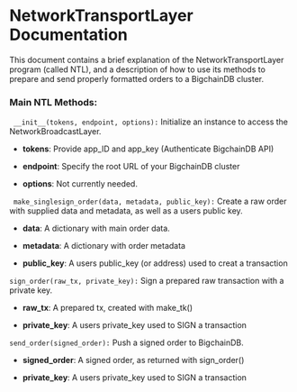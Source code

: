 # NetworkTransportLayer Documentation

This document contains a brief explanation of the NetworkTransportLayer program (called NTL), and a description of how to use its methods to prepare and send properly formatted orders to a BigchainDB cluster.

### Main NTL Methods:

``` __init__(tokens, endpoint, options):```
Initialize an instance to access the NetworkBroadcastLayer.

-  __tokens__: 
Provide app_ID and app_key (Authenticate BigchainDB API)

- __endpoint__:
Specify the root URL of your BigchainDB cluster

- __options__: 
Not currently needed.

``` make_singlesign_order(data, metadata, public_key):```
Create a raw order with supplied data and metadata, as well as a users public key.
- __data__: 
A dictionary with main order data.

- __metadata__: 
A dictionary with order metadata 

- __public_key__:
A users public_key (or address) used to creat a transaction

```sign_order(raw_tx, private_key):```
Sign a prepared raw transaction with a private key.

- __raw_tx__: 
A prepared tx, created with make_tk()

- __private_key__:
A users private_key used to SIGN a transaction

```send_order(signed_order):```
Push a signed order to BigchainDB.

- __signed_order__: 
A signed order, as returned with sign_order()

- __private_key__:
A users private_key used to SIGN a transaction